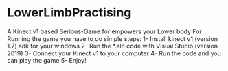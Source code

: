 # LowerLimbPractising
A Kinect v1 based Serious-Game for empowers your Lower body
For Running the game you have to do simple steps:
  1- Install kinect v1 (version 1.7) sdk for your windows
  2- Run the *.sln code with Visual Studio (version 2019)
  3- Connect your Kinect v1 to your computer
  4- Run the code and you can play the game
  5- Enjoy!
